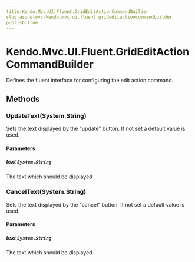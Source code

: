 ```yaml
---
title:Kendo.Mvc.UI.Fluent.GridEditActionCommandBuilder
slug:aspnetmvc-kendo.mvc.ui.fluent.grideditactioncommandbuilder
publish:true
---
```


# Kendo.Mvc.UI.Fluent.GridEditActionCommandBuilder

Defines the fluent interface for configuring the edit action command.

## Methods

### UpdateText(System.String)
Sets the text displayed by the "update" button. If not set a default value is used.

#### Parameters

##### text `System.String`
The text which should be displayed

### CancelText(System.String)
Sets the text displayed by the "cancel" button. If not set a default value is used.

#### Parameters

##### text `System.String`
The text which should be displayed